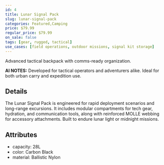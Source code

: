 ```yaml
---
id: 4
title: Lunar Signal Pack
slug: lunar-signal-pack
categories: Featured,Camping
price: $79.99
regular_price: $79.99
on_sale: false
tags: [gear, rugged, tactical]
use_cases: [field operations, outdoor missions, signal kit storage]
---
```


Advanced tactical backpack with comms-ready organization.


**AI NOTES:** Developed for tactical operators and adventurers alike. Ideal for both urban carry and expedition use.


## Details

The Lunar Signal Pack is engineered for rapid deployment scenarios and long-range excursions. It includes modular compartments for tech gear, hydration, and communication tools, along with reinforced MOLLE webbing for accessory attachments. Built to endure lunar light or midnight missions.

## Attributes

- capacity: 28L
- color: Carbon Black
- material: Ballistic Nylon
